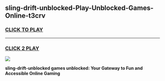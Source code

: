 
## sling-drift-unblocked-Play-Unblocked-Games-Online-t3crv
<h3>
<a href="https://premium76.site?title=sling-drift-unblocked&ref=25A">CLICK TO PLAY</a></h3>
<hr>

<h3>
<a href="https://premium76.site?title=sling-drift-unblocked&ref=25A">CLICK 2 PLAY</a>
  
</h3>

<a href="https://premium76.site?title=sling-drift-unblocked&ref=25A"><img src="https://clearcache.store/games.png"></a>


**sling-drift-unblocked games unblocked: Your Gateway to Fun and Accessible Online Gaming**

